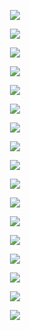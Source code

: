 <p align="center"> <img src=f"figs/DGN-DLGN-SF_5_32_all_epochs_figs/all_figs/K2_epoch.png" /> </p>
<p align="center"> <img src=f"figs/DGN-DLGN-SF_5_32_all_epochs_figs/all_figs/K2_step.png" /> </p>
<p align="center"> <img src=f"figs/DGN-DLGN-SF_5_32_all_epochs_figs/all_figs/K3_epoch.png" /> </p>
<p align="center"> <img src=f"figs/DGN-DLGN-SF_5_32_all_epochs_figs/all_figs/K3_step.png" /> </p>
<p align="center"> <img src=f"figs/DGN-DLGN-SF_5_32_all_epochs_figs/all_figs/K_epoch.png" /> </p>
<p align="center"> <img src=f"figs/DGN-DLGN-SF_5_32_all_epochs_figs/all_figs/K_step.png" /> </p>
<p align="center"> <img src=f"figs/DGN-DLGN-SF_5_32_all_epochs_figs/all_figs/loss_step.png" /> </p>
<p align="center"> <img src=f"figs/DGN-DLGN-SF_5_32_all_epochs_figs/all_figs/Run_1_epoch.png" /> </p>
<p align="center"> <img src=f"figs/DGN-DLGN-SF_5_32_all_epochs_figs/all_figs/Run_1_step.png" /> </p>
<p align="center"> <img src=f"figs/DGN-DLGN-SF_5_32_all_epochs_figs/all_figs/Run_2_epoch.png" /> </p>
<p align="center"> <img src=f"figs/DGN-DLGN-SF_5_32_all_epochs_figs/all_figs/Run_2_step.png" /> </p>
<p align="center"> <img src=f"figs/DGN-DLGN-SF_5_32_all_epochs_figs/all_figs/Run_3_epoch.png" /> </p>
<p align="center"> <img src=f"figs/DGN-DLGN-SF_5_32_all_epochs_figs/all_figs/Run_3_step.png" /> </p>
<p align="center"> <img src=f"figs/DGN-DLGN-SF_5_32_all_epochs_figs/all_figs/Run_4_epoch.png" /> </p>
<p align="center"> <img src=f"figs/DGN-DLGN-SF_5_32_all_epochs_figs/all_figs/Run_4_step.png" /> </p>
<p align="center"> <img src=f"figs/DGN-DLGN-SF_5_32_all_epochs_figs/all_figs/Run_5_epoch.png" /> </p>
<p align="center"> <img src=f"figs/DGN-DLGN-SF_5_32_all_epochs_figs/all_figs/Run_5_step.png" /> </p>
